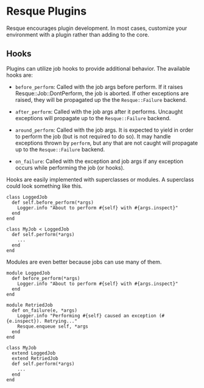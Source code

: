 Resque Plugins
==============

Resque encourages plugin development. In most cases, customize your
environment with a plugin rather than adding to the core.

Hooks
-----

Plugins can utilize job hooks to provide additional behavior. The available
hooks are:

* `before_perform`: Called with the job args before perform. If it raises
  Resque::Job::DontPerform, the job is aborted. If other exceptions are
  raised, they will be propagated up the the `Resque::Failure` backend.

* `after_perform`: Called with the job args after it performs. Uncaught
  exceptions will propagate up to the `Resque::Failure` backend.

* `around_perform`: Called with the job args. It is expected to yield in order
  to perform the job (but is not required to do so). It may handle exceptions
  thrown by `perform`, but any that are not caught will propagate up to the
  `Resque::Failure` backend.

* `on_failure`: Called with the exception and job args if any exception occurs
  while performing the job (or hooks).

Hooks are easily implemented with superclasses or modules. A superclass could
look something like this.

    class LoggedJob
      def self.before_perform(*args)
        Logger.info "About to perform #{self} with #{args.inspect}"
      end
    end

    class MyJob < LoggedJob
      def self.perform(*args)
        ...
      end
    end

Modules are even better because jobs can use many of them.

    module LoggedJob
      def before_perform(*args)
        Logger.info "About to perform #{self} with #{args.inspect}"
      end
    end

    module RetriedJob
      def on_failure(e, *args)
        Logger.info "Performing #{self} caused an exception (#{e.inspect}). Retrying..."
        Resque.enqueue self, *args
      end
    end

    class MyJob
      extend LoggedJob
      extend RetriedJob
      def self.perform(*args)
        ...
      end
    end

